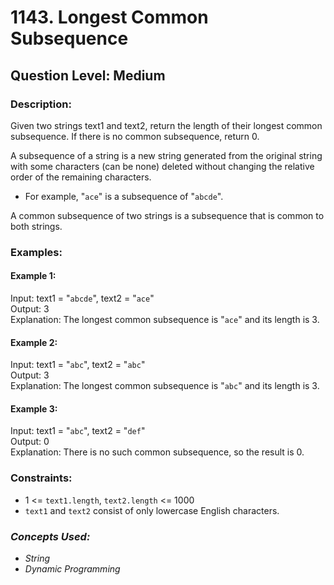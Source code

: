 # 1143. Longest Common Subsequence
## Question Level: Medium
### Description:
Given two strings text1 and text2, return the length of their longest common subsequence. If there is no common subsequence, return 0.

A subsequence of a string is a new string generated from the original string with some characters (can be none) deleted without changing the relative order of the remaining characters.
- For example, "`ace`" is a subsequence of "`abcde`".

A common subsequence of two strings is a subsequence that is common to both strings.

### Examples:
#### Example 1:

Input: text1 = "`abcde`", text2 = "`ace`"   
Output: 3    
Explanation: The longest common subsequence is "`ace`" and its length is 3.
#### Example 2:

Input: text1 = "`abc`", text2 = "`abc`"  
Output: 3  
Explanation: The longest common subsequence is "`abc`" and its length is 3.
#### Example 3:

Input: text1 = "`abc`", text2 = "`def`"  
Output: 0  
Explanation: There is no such common subsequence, so the result is 0.

### Constraints:

- 1 <= `text1.length`, `text2.length` <= 1000
- `text1` and `text2` consist of only lowercase English characters.

### <i>Concepts Used:
- String
- Dynamic Programming</i>
 